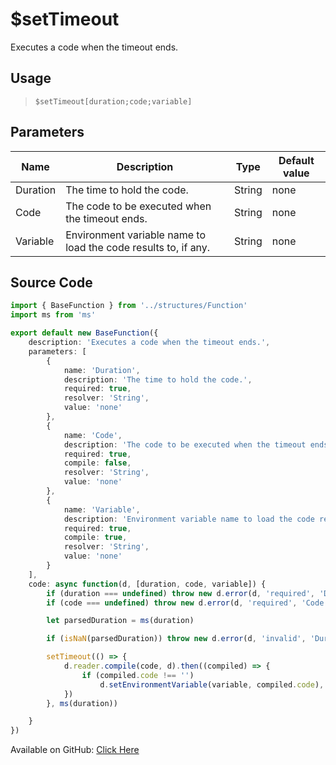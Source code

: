 # $setTimeout
Executes a code when the timeout ends.
## Usage
> `$setTimeout[duration;code;variable]`
## Parameters
|   Name   |                          Description                           |  Type  | Default value |
|----------|----------------------------------------------------------------|--------|---------------|
| Duration | The time to hold the code.                                     | String | none          |
| Code     | The code to be executed when the timeout ends.                 | String | none          |
| Variable | Environment variable name to load the code results to, if any. | String | none          |

## Source Code
```ts
import { BaseFunction } from '../structures/Function'
import ms from 'ms'

export default new BaseFunction({
    description: 'Executes a code when the timeout ends.',
    parameters: [
        {
            name: 'Duration',
            description: 'The time to hold the code.',
            required: true,
            resolver: 'String',
            value: 'none'
        },
        {
            name: 'Code',
            description: 'The code to be executed when the timeout ends.',
            required: true,
            compile: false,
            resolver: 'String',
            value: 'none'
        },
        {
            name: 'Variable',
            description: 'Environment variable name to load the code results to, if any.',
            required: true,
            compile: true,
            resolver: 'String',
            value: 'none'
        }
    ],
    code: async function(d, [duration, code, variable]) {
        if (duration === undefined) throw new d.error(d, 'required', 'Duration', d.function?.name!)
        if (code === undefined) throw new d.error(d, 'required', 'Code', d.function?.name!)

        let parsedDuration = ms(duration)

        if (isNaN(parsedDuration)) throw new d.error(d, 'invalid', 'Duration', d.function?.name!)

        setTimeout(() => {
            d.reader.compile(code, d).then((compiled) => {
                if (compiled.code !== '')
                    d.setEnvironmentVariable(variable, compiled.code), d.bot?.emit('timeout', d.env)
            })
        }, ms(duration))

    }
})
```
Available on GitHub: [Click Here](https://github.com/Cyberghxst/bdjs/blob/v1/src/functions/setTimeout.ts)